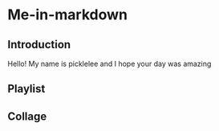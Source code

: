 # Me-in-markdown

## Introduction

Hello! My name is picklelee and I hope your day was amazing

## Playlist

## Collage